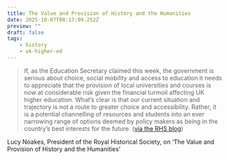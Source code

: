 ```yaml
---
title: The Value and Provision of History and the Humanities
date: 2025-10-07T00:17:09.252Z
preview: ""
draft: false
tags:
    - history
    - uk-higher-ed
---
```

>If, as the Education Secretary claimed this week, the government is serious about choice, social mobility and access to education it needs to appreciate that the provision of local universities and courses is now at considerable risk given the financial turmoil affecting UK higher education. What’s clear is that our current situation and trajectory is not a route to greater choice and accessibility. Rather, it is a potential channelling of resources and students into an ever narrowing range of options deemed by policy makers as being in the country’s best interests for the future. ([via the RHS blog](https://blog.royalhistsoc.org/2025/10/02/the-value-and-provision-of-history-and-the-humanities-its-time-for-a-political-response/))

Lucy Noakes, President of the Royal Historical Society, on ‘The Value and Provision of History and the Humanities’
